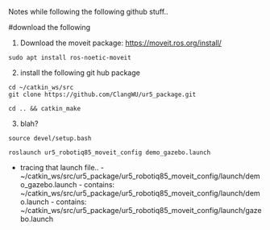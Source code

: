 Notes while following the following github stuff..

#download the following

1. Download the moveit package: https://moveit.ros.org/install/
```
sudo apt install ros-noetic-moveit
```
2.  install the following git hub package
```
cd ~/catkin_ws/src
git clone https://github.com/ClangWU/ur5_package.git
```
```
cd .. && catkin_make
```
3. blah?
```
source devel/setup.bash
```
```
roslaunch ur5_robotiq85_moveit_config demo_gazebo.launch
```
- tracing that launch file..
        -  ~/catkin_ws/src/ur5_package/ur5_robotiq85_moveit_config/launch/demo_gazebo.launch
                - contains: ~/catkin_ws/src/ur5_package/ur5_robotiq85_moveit_config/launch/demo.launch
                - contains: ~/catkin_ws/src/ur5_package/ur5_robotiq85_moveit_config/launch/gazebo.launch
        

